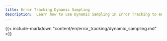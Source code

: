 ```yaml
---
title: Error Tracking Dynamic Sampling
description:  Learn how to use Dynamic Sampling in Error Tracking to ensure your volume isn't consumed all at once.
---
```


{{< include-markdown "content/en/error_tracking/dynamic_sampling.md" >}}